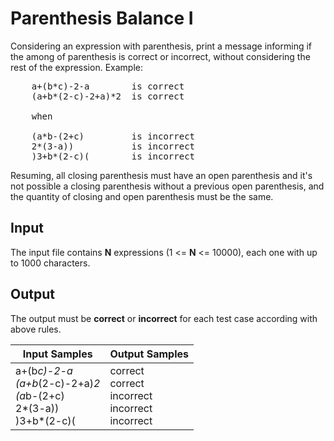 # Parenthesis Balance I
Considering an expression with parenthesis, print a message informing if the among of parenthesis is correct or incorrect, without considering the rest of the expression. Example:

<pre>
    a+(b*c)-2-a        is correct
    (a+b*(2-c)-2+a)*2  is correct

    when

    (a*b-(2+c)         is incorrect
    2*(3-a))           is incorrect
    )3+b*(2-c)(        is incorrect
</pre>

Resuming, all closing parenthesis must have an open parenthesis and it's not possible a closing parenthesis without a previous open parenthesis, and the quantity of closing and open parenthesis must be the same.

## Input
The input file contains **N** expressions (1 <= **N** <= 10000), each one with up to 1000 characters. 

## Output
The output must be **correct** or **incorrect** for each test case according with above rules.

|                                 Input Samples                                 |                        Output Samples                        |
|-------------------------------------------------------------------------------|--------------------------------------------------------------|
| a+(b*c)-2-a<br> (a+b*(2-c)-2+a)*2<br> (a*b-(2+c)<br> 2*(3-a))<br> )3+b*(2-c)( |correct<br> correct<br> incorrect<br> incorrect<br> incorrect |